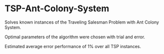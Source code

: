# TSP-Ant-Colony-System
Solves known instances of the Traveling Salesman Problem with Ant Colony System.

Optimal parameters of the algorithm were chosen with trial and error.

Estimated average error performance of 1% over all TSP instances.
